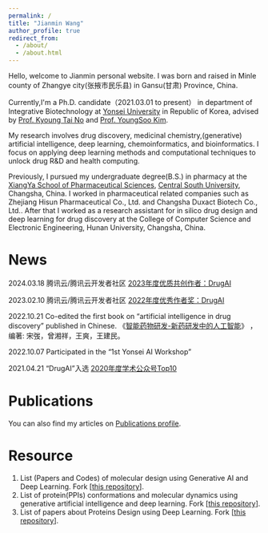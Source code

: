 ```yaml
---
permalink: /
title: "Jianmin Wang"
author_profile: true
redirect_from: 
  - /about/
  - /about.html
---
```

Hello, welcome to Jianmin personal website. I was born and raised in Minle county of Zhangye city(张掖市民乐县) in Gansu(甘肃) Province, China.

Currently,I'm a Ph.D. candidate（2021.03.01 to present） in department of Integrative Biotechnology at <a href="https://www.yonsei.ac.kr/en_sc/">Yonsei University</a> in Republic of Korea, advised by <a href="https://www.csblab.or.kr/">Prof. Kyoung Tai No</a> and <a href="https://chembio.yonsei.ac.kr/">Prof. YoungSoo Kim</a>.

My research involves drug discovery, medicinal chemistry,(generative) artificial intelligence, deep learning, chemoinformatics, and bioinformatics. I focus on applying deep learning methods and computational techniques to unlock drug R&D and health computing.

Previously, I pursued my undergraduate degree(B.S.) in pharmacy at the <a href="https://yxy.csu.edu.cn/">XiangYa School of Pharmaceutical Sciences</a>, <a href="https://www.csu.edu.cn/">Central South University</a>, Changsha, China. I worked in pharmaceutical related companies such as Zhejiang Hisun Pharmaceutical Co., Ltd. and Changsha Duxact Biotech Co., Ltd.. After that I worked as a research assistant for in silico drug design and deep learning for drug discovery at the College of Computer Science and Electronic Engineering, Hunan University, Changsha, China.

News
======

2024.03.18 腾讯云/腾讯云开发者社区 <a href="https://jianmin2drugai.github.io/portfolio/portfolio-2/">2023年度优质共创作者：DrugAI</a>

2023.02.10 腾讯云/腾讯云开发者社区 <a href="https://jianmin2drugai.github.io/portfolio/portfolio-4/">2022年度优秀作者奖：DrugAI</a>

2022.10.21 Co-edited the first book on “artificial intelligence in drug discovery” published in Chinese. 《<a href="http://www.tup.tsinghua.edu.cn/booksCenter/book_09590501.html">智能药物研发-新药研发中的人工智能</a>》 ，编著: 宋弢，曾湘祥，王爽，王建民。

2022.10.07 Participated in the “1st Yonsei AI Workshop”

2021.04.21 “DrugAI”入选 <a href="https://jianmin2drugai.github.io/portfolio/portfolio-5/">2020年度学术公众号Top10</a>


Publications
======
You can also find my articles on <a href="https://jianmin2drugai.github.io/publications/">Publications profile</a>.


Resource
======

1. List (Papers and Codes) of molecular design using Generative AI and Deep Learning. Fork [[this repository](https://github.com/AspirinCode/papers-for-molecular-design-using-DL)].
2. List of protein(PPIs) conformations and molecular dynamics using generative artificial intelligence and deep learning. Fork [[this repository](https://github.com/AspirinCode/awesome-AI4ProteinConformation-MD)].
3. List of papers about Proteins Design using Deep Learning. Fork [[this repository](https://github.com/Peldom/papers_for_protein_design_using_DL)].

